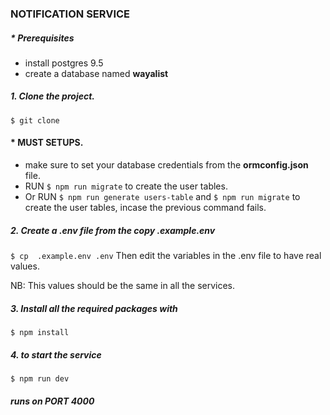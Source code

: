 ### NOTIFICATION SERVICE

##### * Prerequisites
- install postgres 9.5
- create a database named **wayalist**


##### 1. Clone the project.

```$ git clone ```

#### * MUST SETUPS.
- make sure to set your database credentials from the **ormconfig.json** file.
- RUN ```$ npm run migrate``` to create the user tables.
- Or RUN ```$ npm run generate users-table``` and ```$ npm run migrate``` to create the user tables, incase the previous command fails.

##### 2. Create a .env file from the copy .example.env


```$ cp  .example.env .env```
Then edit the variables in the .env file to have real values.

NB: This values should be the same in all the services.

##### 3. Install all the required packages with
```$ npm install```

##### 4. to start the service
```$ npm run dev```

##### runs on PORT 4000 
